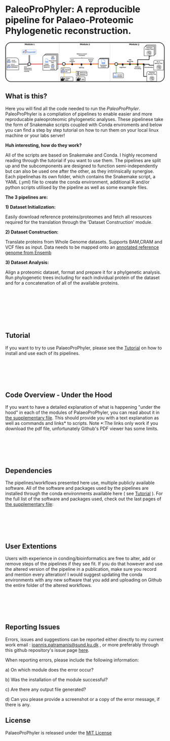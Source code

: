 # PaleoProPhyler: A reproducible pipeline for Palaeo-Proteomic Phylogenetic reconstruction.

![alt text](https://github.com/johnpatramanis/Proteomic_Pipeline/blob/main/GitHub_Tutorial/Images/PaleoProPhyler%20Overview%20Fig.svg?raw=true)

## What is this?

Here you will find all the code needed to run the *PaleoProPhyler*.
PaleoProPhyler is a compliation of pipelines to enable easier and more reproducable paleoproteomic phylogenetic analyses.
These pipelinese take the form of Snakemake scripts coupled with Conda enviroments and below you can find a step by step tutorial on how to run them on your local linux machine or your labs server!

**Huh interesting, how do they work?**

All of the scripts are based on Snakemake and Conda. I highly recomend reading through the tutorial if you want to use them. The pipelines are split up and the subcomponents are designed to function semi-independently but can also be used one after the other, as they intrinsically synergise. Each pipelinehas its own folder, which contains the Snakemake script, a YAML (.yml) file to create the conda environment, additional R and/or python scripts utilised by the pipeline as well as some example files.


**The 3 pipelines are:**

**1) Dataset Initialization:**

Easily download reference proteins/proteomes and fetch all resources required for the translation through the 'Dataset Construction' module.

**2) Dataset Construction:**

  Translate proteins from Whole Genome datasets. Supports BAM,CRAM and VCF files as input. Data needs to be mapped onto an [annotated reference genome from Ensemb](https://www.ensembl.org/info/about/species.html)
   
**3) Dataset Analysis:**

   Align a proteomic dataset, format and prepare it for a phylgenetic analysis. Run phylogenetic trees including for each individual protein of the dataset and for a concatenation of all of the available proteins.
   
<br/><br/>
<br/><br/>
<br/><br/>

## Tutorial
If you want to try to use PalaeoProPhyler, please see the [Tutorial](GitHub_Tutorial/Tutorial.md) on how to install and use each of its pipelines.


<br/><br/>
<br/><br/>

## Code Overview - Under the Hood
If you want to have a detailed explanation of what is happening "under the hood" in each of the modules of PalaeoProPhyler, you can read about it in [the supplementary file](GitHub_Tutorial/Supplementary.pdf). This should provide you with a text explanation as well as commands and links* to scripts. 
Note *:The links only work if you download the pdf file, unfortunately Github's PDF viewer has some limits. 

<br/><br/>
<br/><br/>

## Dependencies
The pipelines/workflows presented here use, multiple publicly available software. All of the software and packages used by the pipelines are installed through the conda environments available here ( see [Tutorial](GitHub_Tutorial/Tutorial.md) ). For the full list of the software and packages used, check out the last pages of [the supplementary file](GitHub_Tutorial/Supplementary.pdf):


<br/><br/>
<br/><br/>


## User Extentions
Users with experience in conding/bioinformatics are free to alter, add or remove steps of the pipelines if they see fit. If you do that however and use the altered version of the pipeline in a publication, make sure you record and mention every alteration! I would suggest updating the conda environments with any new software that you add and uploading on Github the entire folder of the altered workflows.


<br/><br/>
<br/><br/>

## Reporting Issues
Errors, issues and suggestions can be reported either directly to my current work email : ioannis.patramanis@sund.ku.dk , or more preferably through this github repository's issue page [here](https://github.com/johnpatramanis/Proteomic_Pipeline/issues).

When reporting errors, please include the following information:

a) On which module does the error occur?

b) Was the installation of the module successful?

c) Are there any output file generated?

d) Can you please provide a screenshot or a copy of the error message, if there is any.



## License
PalaeoProPhyler is released under the [MIT License](LICENSE.md)
